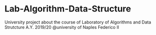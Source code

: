 # Lab-Algorithm-Data-Structure
University project about the course of Laboratory of Algorithms and Data Strutcture A.Y. 2019/20 @university of Naples Federico II
